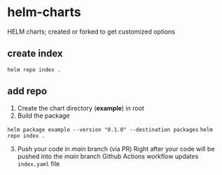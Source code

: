 # helm-charts
HELM charts; created or forked to get customized options

## create index
`helm repo index .`

## add repo
1. Create the chart directory (**example**) in root
2. Build the package

`helm package example --version "0.1.0" --destination packages`
`helm repo index .`

3. Push your code in *main* branch (via PR)
Right after your code will be pushed into the *main* branch Github Actions workflow updates `index.yaml` file
